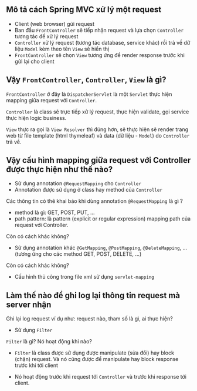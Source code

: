 ## Mô tả cách Spring MVC xử lý một request

* Client (web browser) gửi request
* Ban đầu `FrontController` sẽ tiếp nhận request và lựa chọn `Controller` tương tác để xử lý request
* `Controller` xử lý request (tương tác database, service khác) rồi trả về dữ liệu `Model` kèm theo tên `View` sẽ hiển thị
* `FrontController` sẽ chọn `View` tương ứng để render response trước khi gửi lại cho client


## Vậy `FrontController`, `Controller`, `View` là gì?

`FrontController` ở đây là `DispatcherServlet` là một `Servlet` thực hiện mapping giữa request với `Controller`.

`Controller` là class sẽ trực tiếp xử lý request, thực hiện validate, gọi service thực hiện logic business.

`View` thực ra gọi là `View Resolver` thì đúng hơn, sẽ thực hiện sẽ render trang web từ file template (html thymeleaf) và data (dữ liệu - `Model`) do `Controller` trả về.

## Vậy cấu hình mapping giữa request với Controller được thực hiện như thế nào?

* Sử dụng annotation `@RequestMapping` cho `Controller`
* Annotation được sử dụng ở class hay method của `Controller`

Các thông tin có thê khai báo khi dùng annotation `@RequestMapping` là gì ?

* method là gì: GET, POST, PUT, ...
* path pattern: là pattern (explicit or regular expression) mapping path của request với Controller.

Còn có cách khác không?

* Sử dụng annotation khác `@GetMapping`, `@PostMapping`, `@DeleteMapping`, ... (tương ứng cho các method GET, POST, DELETE, ...)

Còn có cách khác không?

* Cấu hình thủ công trong file xml sử dụng `servlet-mapping`

## Làm thế nào để ghi log lại thông tin request mà server nhận

Ghi lại log request ví dụ như: request nào, tham số là gì, ai thực hiện?

* Sử dụng `Filter`

`Filter` là gì? Nó hoạt động khi nào?

* `Filter` là class được sử dụng được manipulate (sửa đổi) hay block (chặn) request. Và nó cũng được để manipulate hay block response trước khi tới client

* Nó hoạt động trước khi request tới `Controller` và trước khi response tới client.

